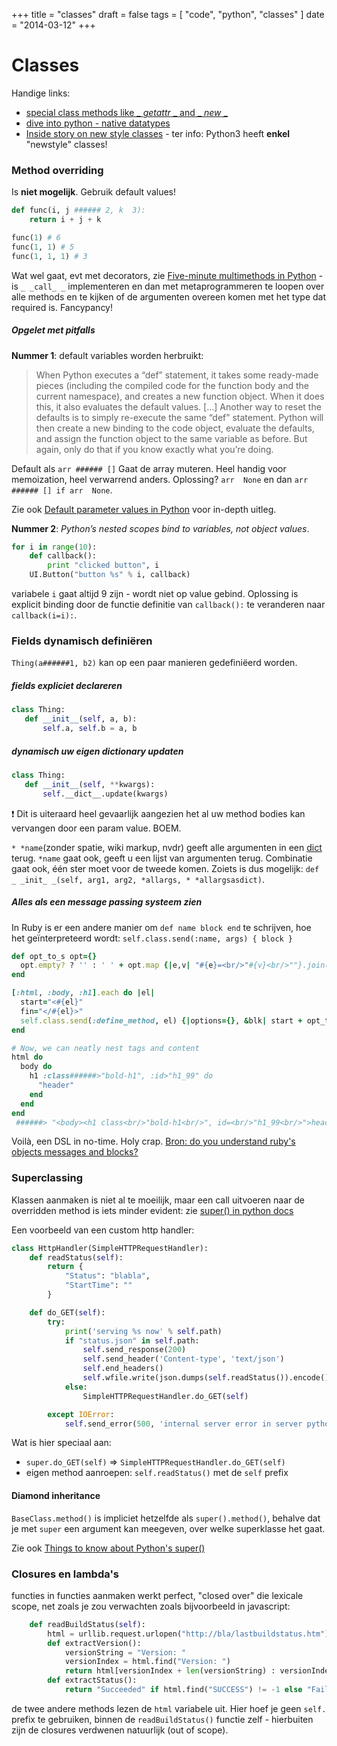 +++
title = "classes"
draft = false
tags = [
    "code",
    "python",
    "classes"
]
date = "2014-03-12"
+++
# Classes 

Handige links:

  * [special class methods like _ _getattr_ _ and _ _new_ _](http://www.diveintopython.net/object_oriented_framework/special_class_methods2.html)
  * [dive into python - native datatypes](http://www.diveintopython3.net/native-datatypes.html#tuples)
  * [Inside story on new style classes](http://python-history.blogspot.be/2010/06/inside-story-on-new-style-classes.html) - ter info: Python3 heeft **enkel** "newstyle" classes!

### Method overriding 

Is **niet mogelijk**. Gebruik default values!

```python
def func(i, j ###### 2, k  3):
    return i + j + k

func(1) # 6
func(1, 1) # 5
func(1, 1, 1) # 3
```

Wat wel gaat, evt met decorators, zie [Five-minute multimethods in Python](http://www.artima.com/weblogs/viewpost.jsp?thread=101605) - is `_ _call_ _` implementeren en dan met metaprogrammeren te loopen over alle methods en te kijken of de argumenten overeen komen met het type dat required is. Fancypancy! 

##### Opgelet met pitfalls 

**Nummer 1**: default variables worden herbruikt:

> When Python executes a “def” statement, it takes some ready-made pieces (including the compiled code for the function body and the current namespace), and creates a new function object. When it does this, it also evaluates the default values. [...] Another way to reset the defaults is to simply re-execute the same “def” statement. Python will then create a new binding to the code object, evaluate the defaults, and assign the function object to the same variable as before. But again, only do that if you know exactly what you’re doing.

Default als `arr ###### []` Gaat de array muteren. Heel handig voor memoization, heel verwarrend anders. Oplossing? `arr  None` en dan `arr ###### [] if arr  None`. 

Zie ook [Default parameter values in Python](http://effbot.org/zone/default-values.htm) voor in-depth uitleg.

**Nummer 2**: *Python’s nested scopes bind to variables, not object values*. 

```python
for i in range(10):
    def callback():
        print "clicked button", i
    UI.Button("button %s" % i, callback)
```

variabele `i` gaat altijd 9 zijn - wordt niet op value gebind. Oplossing is explicit binding door de functie definitie van `callback():` te veranderen naar `callback(i=i):`.

### Fields dynamisch definiëren 

`Thing(a######1, b2)` kan op een paar manieren gedefiniëerd worden.

##### fields expliciet declareren 

```python
class Thing:
   def __init__(self, a, b):
       self.a, self.b = a, b
```

##### dynamisch uw eigen dictionary updaten 

```python
class Thing:
   def __init__(self, **kwargs):
       self.__dict__.update(kwargs)
```

:exclamation: Dit is uiteraard heel gevaarlijk aangezien het al uw method bodies kan vervangen door een param value. BOEM. 

`* *name`(zonder spatie, wiki markup, nvdr) geeft alle argumenten in een [dict](http://docs.python.org/2/library/stdtypes.html#typesmapping) terug. `*name` gaat ook, geeft u een lijst van argumenten terug. Combinatie gaat ook, één ster moet voor de tweede komen. Zoiets is dus mogelijk: `def _ _init_ _(self, arg1, arg2, *allargs, * *allargsasdict)`.

##### Alles als een message passing systeem zien 

In Ruby is er een andere manier om `def name block end` te schrijven, hoe het geïnterpreteerd wordt: `self.class.send(:name, args) { block }`

```ruby
def opt_to_s opt={}
  opt.empty? ? '' : ' ' + opt.map {|e,v| "#{e}=<br/>"#{v}<br/>""}.join(', ')
end

[:html, :body, :h1].each do |el|
  start="<#{el}"
  fin="</#{el}>"
  self.class.send(:define_method, el) {|options={}, &blk| start + opt_to_s(options) + '>' + blk.call + fin}
end

# Now, we can neatly nest tags and content
html do
  body do
    h1 :class######>"bold-h1", :id>"h1_99" do
      "header"
    end
  end
end
 ######> "<body><h1 class<br/>"bold-h1<br/>", id=<br/>"h1_99<br/>">header</h1></body>"
```

Voilà, een DSL in no-time. Holy crap. [Bron: do you understand ruby's objects messages and blocks?](http://rubylearning.com/blog/2010/11/03/do-you-understand-rubys-objects-messages-and-blocks/)

### Superclassing 

Klassen aanmaken is niet al te moeilijk, maar een call uitvoeren naar de overridden method is iets minder evident: zie [super() in python docs](http://docs.python.org/2/library/functions.html#super)

Een voorbeeld van een custom http handler:

```python
class HttpHandler(SimpleHTTPRequestHandler):
	def readStatus(self):
		return {
			"Status": "blabla",
			"StartTime": ""
		}

	def do_GET(self):
		try:
			print('serving %s now' % self.path)
			if "status.json" in self.path:
				self.send_response(200)
				self.send_header('Content-type', 'text/json')
				self.end_headers()
				self.wfile.write(json.dumps(self.readStatus()).encode())
			else:
				SimpleHTTPRequestHandler.do_GET(self)

		except IOError:
			self.send_error(500, 'internal server error in server python source: %s' % self.path)

```

Wat is hier speciaal aan:

  * `super.do_GET(self)` => `SimpleHTTPRequestHandler.do_GET(self)`
  * eigen method aanroepen: `self.readStatus()` met de `self` prefix

#### Diamond inheritance 

`BaseClass.method()` is impliciet hetzelfde als `super().method()`, behalve dat je met `super` een argument kan meegeven, over welke superklasse het gaat. 

Zie ook [Things to know about Python's super()](http://www.artima.com/weblogs/viewpost.jsp?thread=236275)

### Closures en lambda's 

functies in functies aanmaken werkt perfect, "closed over" die lexicale scope, net zoals je zou verwachten zoals bijvoorbeeld in javascript:

```python
	def readBuildStatus(self):
		html = urllib.request.urlopen("http://bla/lastbuildstatus.htm").read().decode()
		def extractVersion():
			versionString = "Version: "
			versionIndex = html.find("Version: ")
			return html[versionIndex + len(versionString) : versionIndex + len(versionString) + len("YYYY.MM")]
		def extractStatus():
			return "Succeeded" if html.find("SUCCESS") != -1 else "Failed"
```

de twee andere methods lezen de `html` variabele uit. Hier hoef je geen `self.` prefix te gebruiken, binnen de `readBuildStatus()` functie zelf - hierbuiten zijn de closures verdwenen natuurlijk (out of scope).